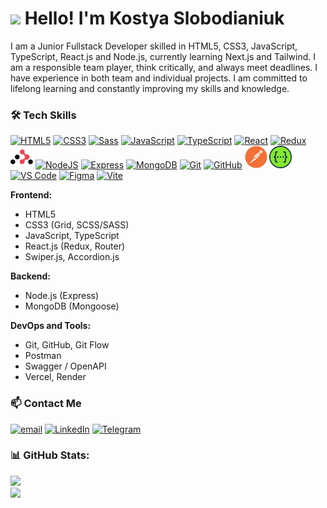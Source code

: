 # ![](https://user-images.githubusercontent.com/18350557/176309783-0785949b-9127-417c-8b55-ab5a4333674e.gif) Hello! I'm Kostya Slobodianiuk

I am a Junior Fullstack Developer skilled in HTML5, CSS3, JavaScript, TypeScript, React.js and Node.js, currently learning Next.js and Tailwind. I am a responsible team player, think critically, and always meet deadlines. I have experience in both team and individual projects. I am committed to lifelong learning and constantly improving my skills and knowledge.

### 🛠️ Tech Skills

<p align="left">
<a href="https://developer.mozilla.org/en-US/docs/Glossary/HTML5" target="_blank" rel="noreferrer">
    <img src="https://raw.githubusercontent.com/danielcranney/readme-generator/main/public/icons/skills/html5-colored.svg" width="36" height="36" alt="HTML5" title="HTML5"/></a>
<a href="https://www.w3.org/TR/CSS/#css" target="_blank" rel="noreferrer">
    <img src="https://raw.githubusercontent.com/danielcranney/readme-generator/main/public/icons/skills/css3-colored.svg" width="36" height="36" alt="CSS3" title="CSS3"/></a>
<a href="https://sass-lang.com/" target="_blank" rel="noreferrer">
    <img src="https://raw.githubusercontent.com/danielcranney/readme-generator/main/public/icons/skills/sass-colored.svg" width="36" height="36" alt="Sass" title="Sass"/></a>
<a href="https://developer.mozilla.org/en-US/docs/Web/JavaScript" target="_blank" rel="noreferrer">
    <img src="https://raw.githubusercontent.com/danielcranney/readme-generator/main/public/icons/skills/javascript-colored.svg" width="36" height="36" alt="JavaScript" title="JavaScript"/></a>
<a href="https://www.typescriptlang.org/" target="_blank" rel="noreferrer">
    <img src="https://raw.githubusercontent.com/danielcranney/readme-generator/main/public/icons/skills/typescript-colored.svg" width="36" height="36" alt="TypeScript" title="TypeScript"/></a>
<a href="https://reactjs.org/" target="_blank" rel="noreferrer">
    <img src="https://raw.githubusercontent.com/danielcranney/readme-generator/main/public/icons/skills/react-colored.svg" width="36" height="36" alt="React" title="React"/></a>
<a href="https://redux.js.org/" target="_blank" rel="noreferrer">
    <img src="https://raw.githubusercontent.com/danielcranney/readme-generator/main/public/icons/skills/redux-colored.svg" width="36" height="36" alt="Redux" title="Redux"/></a>
<a href="https://reactrouter.com/" target="_blank" rel="noreferrer">
    <img src="https://raw.githubusercontent.com/devicons/devicon/master/icons/reactrouter/reactrouter-original.svg" 
    width="36" height="36" alt="React Router" title="React Router"/></a>
<a href="https://nodejs.org/en/" target="_blank" rel="noreferrer">
    <img src="https://raw.githubusercontent.com/danielcranney/readme-generator/main/public/icons/skills/nodejs-colored.svg" width="36" height="36" alt="NodeJS" title="NodeJS"/></a>
<a href="https://expressjs.com/" target="_blank" rel="noreferrer">
    <img src="https://raw.githubusercontent.com/danielcranney/readme-generator/main/public/icons/skills/express-colored.svg" width="36" height="36" alt="Express" title="Express"/></a>
<a href="https://www.mongodb.com/" target="_blank" rel="noreferrer">
    <img src="https://raw.githubusercontent.com/danielcranney/readme-generator/main/public/icons/skills/mongodb-colored.svg" width="36" height="36" alt="MongoDB" title="MongoDB"/></a>
<a href="https://git-scm.com/" target="_blank" rel="noreferrer">
    <img src="https://raw.githubusercontent.com/danielcranney/readme-generator/main/public/icons/skills/git-colored.svg" width="36" height="36" alt="Git" title="Git"/></a>
<a href="https://github.com/" target="_blank" rel="noreferrer">
    <img src="https://cdn.jsdelivr.net/gh/devicons/devicon@latest/icons/github/github-original-wordmark.svg" 
    width="36" height="36" alt="GitHub" title="GitHub"/></a>
<a href="https://www.postman.com/" target="_blank" rel="noreferrer">
    <img src="https://raw.githubusercontent.com/devicons/devicon/master/icons/postman/postman-original.svg" 
    width="36" height="36" alt="Postman" title="Postman"/></a>
<a href="https://swagger.io/" target="_blank" rel="noreferrer">
    <img src="https://raw.githubusercontent.com/devicons/devicon/master/icons/swagger/swagger-original.svg"
    width="36" height="36" alt="Swagger" title="Swagger"/></a>
<a href="https://code.visualstudio.com/" target="_blank" rel="noreferrer">
    <img src="https://raw.githubusercontent.com/danielcranney/readme-generator/main/public/icons/skills/visualstudiocode-colored.svg" 
    width="36" height="36" alt="VS Code" title="VS Code"/></a>
<a href="https://www.figma.com/" target="_blank" rel="noreferrer">
    <img src="https://raw.githubusercontent.com/danielcranney/readme-generator/main/public/icons/skills/figma-colored.svg" width="36" height="36" alt="Figma" title="Figma"/></a>
<a href="https://vitejs.dev/" target="_blank" rel="noreferrer">
    <img src="https://raw.githubusercontent.com/danielcranney/readme-generator/main/public/icons/skills/vite-colored.svg" width="36" height="36" alt="Vite" title="Vite"/></a>
<!-- <a href="https://nextjs.org/" target="_blank" rel="noreferrer">
    <img src="https://cdn.jsdelivr.net/gh/devicons/devicon@latest/icons/nextjs/nextjs-original.svg" width="36" height="36" alt="Next.js" title="Next.js"/>
</a>
<a href="https://tailwindcss.com/" target="_blank" rel="noreferrer">
    <img src="https://cdn.jsdelivr.net/gh/devicons/devicon@latest/icons/tailwindcss/tailwindcss-original.svg" width="36" height="36" alt="Tailwind" title="Tailwind"/>
</a> -->
</p>

**Frontend:**

- HTML5
- CSS3 (Grid, SCSS/SASS)
- JavaScript, TypeScript
- React.js (Redux, Router)
- Swiper.js, Accordion.js

**Backend:**

- Node.js (Express)
- MongoDB (Mongoose)

**DevOps and Tools:**

- Git, GitHub, Git Flow
- Postman
- Swagger / OpenAPI
- Vercel, Render

### 📫 Contact Me

[![email](https://img.shields.io/badge/Email-D14836?style=for-the-badge&logo=gmail&logoColor=white)](mailto:kostyaslob@gmail.com)
[![LinkedIn](https://img.shields.io/badge/LinkedIn-%230077B5?style=for-the-badge&logo=linkedin&logoColor=white)](https://www.linkedin.com/in/kostya-slobodianiuk)
[![Telegram](https://img.shields.io/badge/Telegram-%230077B5.svg?style=for-the-badge&logo=telegram&logoColor=white)](https://t.me/kostyaslob)


### 📊 GitHub Stats:
![](https://github-readme-stats.vercel.app/api?username=kostyaslob&show_icons=true&theme=aura_dark&count_private=true&include_all_commits=true&hide_title=false&card_width=300&line_height=30&show_streak=true&hide=issues,contribs)<br/>
![](https://github-readme-stats.vercel.app/api/top-langs/?username=kostyaslob&theme=aura_dark&hide_border=false&include_all_commits=false&count_private=false&layout=compact)
